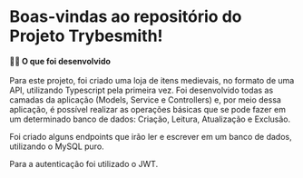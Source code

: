 <!-- Olá, Tryber!

Esse é apenas um arquivo inicial para o README do seu projeto.

É essencial que você preencha esse documento por conta própria, ok?

Não deixe de usar nossas dicas de escrita de README de projetos, e deixe sua criatividade brilhar!

⚠️ IMPORTANTE: você precisa deixar nítido:
- quais arquivos/pastas foram desenvolvidos por você; 
- quais arquivos/pastas foram desenvolvidos por outra pessoa estudante;
- quais arquivos/pastas foram desenvolvidos pela Trybe.

-->

# Boas-vindas ao repositório do Projeto Trybesmith! 

<summary><strong>👨‍💻 O que foi desenvolvido</strong></summary>
<br />
Para este projeto, foi criado uma loja de itens medievais, no formato de uma API, utilizando Typescript pela primeira vez.
Foi desenvolvido todas as camadas da aplicação (Models, Service e Controllers) e, por meio dessa aplicação, é possível realizar as operações básicas que se pode fazer em um determinado banco de dados: Criação, Leitura, Atualização e Exclusão.

Foi criado alguns endpoints que irão ler e escrever em um banco de dados, utilizando o MySQL puro.

Para a autenticação foi utilizado o JWT.
